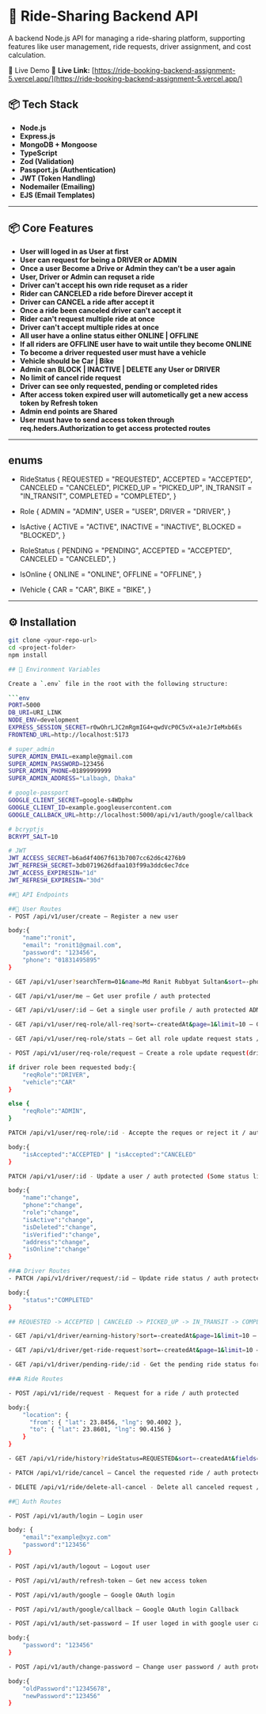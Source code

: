 # 🚗 Ride-Sharing Backend API

A backend Node.js API for managing a ride-sharing platform, supporting features like user management, ride requests, driver assignment, and cost calculation.

🚀 Live Demo
🔗 **Live Link:** [https://ride-booking-backend-assignment-5.vercel.app/](https://ride-booking-backend-assignment-5.vercel.app/)

## 📦 Tech Stack

- **Node.js**
- **Express.js**
- **MongoDB + Mongoose**
- **TypeScript**
- **Zod (Validation)**
- **Passport.js (Authentication)**
- **JWT (Token Handling)**
- **Nodemailer (Emailing)**
- **EJS (Email Templates)**

---

## 📦 Core Features

- **User will loged in as User at first**
- **User can request for being a DRIVER or ADMIN**
- **Once a user Become a Drive or Admin they can't be a user again**
- **User, Driver or Admin can requset a ride**
- **Driver can't accept his own ride requset as a rider**
- **Rider can CANCELED a ride before Direver accept it**
- **Driver can CANCEL a ride after accept it**
- **Once a ride been canceled driver can't accept it**
- **Rider can't request multiple ride at once**
- **Driver can't accept multiple rides at once**
- **All user have a online status either ONLINE | OFFLINE**
- **If all riders are OFFLINE user have to wait untile they become ONLINE**
- **To become a driver requested user must have a vehicle**
- **Vehicle should be Car | Bike**
- **Admin can BLOCK | INACTIVE | DELETE any User or DRIVER**
- **No limit of cancel ride request**
- **Driver can see only requested, pending or completed rides**
- **After access token expired user will autometically get a new access token by Refresh token**
- **Admin end points are Shared**
- **User must have to send access token through req.heders.Authorization to get access protected routes**

---

## enums

- RideStatus {
  REQUESTED = "REQUESTED",
  ACCEPTED = "ACCEPTED",
  CANCELED = "CANCELED",
  PICKED_UP = "PICKED_UP",
  IN_TRANSIT = "IN_TRANSIT",
  COMPLETED = "COMPLETED",
  }

- Role {
  ADMIN = "ADMIN",
  USER = "USER",
  DRIVER = "DRIVER",
  }

- IsActive {
  ACTIVE = "ACTIVE",
  INACTIVE = "INACTIVE",
  BLOCKED = "BLOCKED",
  }

- RoleStatus {
  PENDING = "PENDING",
  ACCEPTED = "ACCEPTED",
  CANCELED = "CANCELED",
  }

- IsOnline {
  ONLINE = "ONLINE",
  OFFLINE = "OFFLINE",
  }

- IVehicle {
  CAR = "CAR",
  BIKE = "BIKE",
  }

---

## ⚙️ Installation

````bash
git clone <your-repo-url>
cd <project-folder>
npm install

## 🔐 Environment Variables

Create a `.env` file in the root with the following structure:

```env
PORT=5000
DB_URI=URI_LINK
NODE_ENV=development
EXPRESS_SESSION_SECRET=r0wOhrLJC2mRgmIG4+qwdVcP0C5vX+a1eJrIeMxb6Es
FRONTEND_URL=http://localhost:5173

# super_admin
SUPER_ADMIN_EMAIL=example@gmail.com
SUPER_ADMIN_PASSWORD=123456
SUPER_ADMIN_PHONE=01899999999
SUPER_ADMIN_ADDRESS="Lalbagh, Dhaka"

# google-passport
GOOGLE_CLIENT_SECRET=google-s4WDphw
GOOGLE_CLIENT_ID=example.googleusercontent.com
GOOGLE_CALLBACK_URL=http://localhost:5000/api/v1/auth/google/callback

# bcryptjs
BCRYPT_SALT=10

# JWT
JWT_ACCESS_SECRET=b6ad4f4067f613b7007cc62d6c4276b9
JWT_REFRESH_SECRET=3db0719626dfaa103f99a3ddc6ec7dce
JWT_ACCESS_EXPIRESIN="1d"
JWT_REFRESH_EXPIRESIN="30d"

##🚀 API Endpoints

##🧍 User Routes
- POST /api/v1/user/create – Register a new user

body:{
    "name":"ronit",
    "email": "ronit1@gmail.com",
    "password": "123456",
    "phone": "01831495895"
}

- GET /api/v1/user?searchTerm=01&name=Md Ranit Rubbyat Sultan&sort=-phone&page=1&limit=10&fields=name,email,phone,address,role - Get all users / auth protected ADMIN only

- GET /api/v1/user/me – Get user profile / auth protected

- GET /api/v1/user/:id – Get a single user profile / auth protected ADMIN only

- GET /api/v1/user/req-role/all-req?sort=-createdAt&page=1&limit=10 – Get all role update request(driver | admin) / auth protected

- GET /api/v1/user/req-role/stats – Get all role update request stats / auth protected ADMIN only

- POST /api/v1/user/req-role/request – Create a role update request(driver | admin) / auth protected

if driver role been requested body:{
    "reqRole":"DRIVER",
    "vehicle":"CAR"
}

else {
    "reqRole":"ADMIN",
}

PATCH /api/v1/user/req-role/:id - Accepte the reques or reject it / auth protected ADMIN only

body:{
    "isAccepted":"ACCEPTED" | "isAccepted":"CANCELED"
}

PATCH /api/v1/user/:id - Update a user / auth protected (Some status like active | deleted | verified | role can be changed by only ADMIN)

body:{
    "name":"change",
    "phone":"change",
    "role":"change",
    "isActive":"change",
    "isDeleted":"change",
    "isVerified":"change",
    "address":"change",
    "isOnline":"change"
}

##🚘 Driver Routes
- PATCH /api/v1/driver/request/:id – Update ride status / auth protected

body:{
    "status":"COMPLETED"
}

## REQUESTED -> ACCEPTED | CANCELED -> PICKED_UP -> IN_TRANSIT -> COMPLETED

- GET /api/v1/driver/earning-history?sort=-createdAt&page=1&limit=10 – Direver all earning status / auth protected Driver only

- GET /api/v1/driver/get-ride-request?sort=-createdAt&page=1&limit=10 – Get all requested rides / auth protected DRIVER and ADMIN only

- GET /api/v1/driver/pending-ride/:id - Get the pending ride status for driver / auth protected DRIVER only

##🚘 Ride Routes

- POST /api/v1/ride/request - Request for a ride / auth protected

body:{
    "location": {
      "from": { "lat": 23.8456, "lng": 90.4002 },
      "to": { "lat": 23.8601, "lng": 90.4156 }
    }
}

- GET /api/v1/ride/history?rideStatus=REQUESTED&sort=-createdAt&fields=phone,location&page=1&limit=10 - Driver earning history / auth protected

- PATCH /api/v1/ride/cancel – Cancel the requested ride / auth protected

- DELETE /api/v1/ride/delete-all-cancel - Delete all canceled request / auth protected ADMIN only

##🔐 Auth Routes

- POST /api/v1/auth/login – Login user

body: {
    "email":"example@xyz.com"
    "password":"123456"
}

- POST /api/v1/auth/logout – Logout user

- POST /api/v1/auth/refresh-token – Get new access token

- POST /api/v1/auth/google – Google OAuth login

- POST /api/v1/auth/google/callback – Google OAuth login Callback

- POST /api/v1/auth/set-password – If user loged in with google user can set a password for credential login / auth protected

body:{
    "password": "123456"
}

- POST /api/v1/auth/change-password – Change user password / auth protected

body:{
    "oldPassword":"12345678",
    "newPassword":"123456"
}

````
